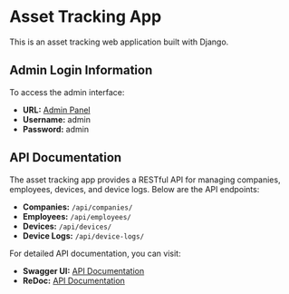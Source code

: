 # Asset Tracking App

This is an asset tracking web application built with Django.

## Admin Login Information

To access the admin interface:

- **URL:** [Admin Panel](http://127.0.0.1:8000/admin/)
- **Username:** admin
- **Password:** admin

## API Documentation

The asset tracking app provides a RESTful API for managing companies, employees, devices, and device logs. Below are the API endpoints:

- **Companies:** `/api/companies/`
- **Employees:** `/api/employees/`
- **Devices:** `/api/devices/`
- **Device Logs:** `/api/device-logs/`

For detailed API documentation, you can visit:

- **Swagger UI:** [API Documentation](http://127.0.0.1:8000/api/docs/swagger/)
- **ReDoc:** [API Documentation](http://127.0.0.1:8000/api/docs/redoc/)
